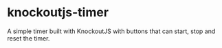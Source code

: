 knockoutjs-timer
================

A simple timer built with KnockoutJS with buttons that can start, stop and reset the timer.
